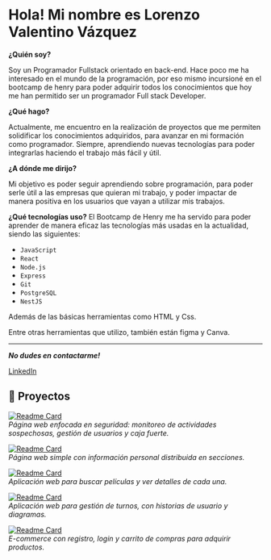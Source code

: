 # **Hola! Mi nombre es Lorenzo Valentino Vázquez**

**¿Quién soy?**

Soy un Programador Fullstack orientado en back-end.
Hace poco me ha interesado en el mundo de la programación, por eso mismo incursioné en el bootcamp de henry para poder adquirir todos los conocimientos que hoy me han permitido ser un programador Full stack Developer.

**¿Qué hago?**

Actualmente, me encuentro en la realización de proyectos que me permiten solidificar los conocimientos adquiridos, para avanzar en mi formación como programador. Siempre, aprendiendo nuevas tecnologías para poder integrarlas haciendo el trabajo más fácil y útil.


**¿A dónde me dirijo?**

Mi objetivo es poder seguir aprendiendo sobre programación, para poder serle útil a las empresas que quieran mi trabajo, y poder impactar de manera positiva en los usuarios que vayan a utilizar mis trabajos.

**¿Qué tecnologías uso?**
El Bootcamp de Henry me ha servido para poder aprender de manera eficaz las tecnologías más usadas en la actualidad, siendo las siguientes:

- `JavaScript`
- `React`
- `Node.js`
- `Express`
- `Git`
- `PostgreSQL`
- `NestJS`

Además de las básicas herramientas como HTML y Css.

Entre otras herramientas que utilizo, también están figma y Canva.
***
***No dudes en contactarme!***

[LinkedIn](https://www.linkedin.com/in/lorenzo-valentino-v%C3%A1zquez-a11870219)



## 📂 Proyectos

[![Readme Card](https://github-readme-stats.vercel.app/api/pin/?username=LVVALENTINOVAZQUEZ&repo=proyectoM0&theme=default)](https://github.com/LVVALENTINOVAZQUEZ/proyectoM0)  
*Página web enfocada en seguridad: monitoreo de actividades sospechosas, gestión de usuarios y caja fuerte.*

[![Readme Card](https://github-readme-stats.vercel.app/api/pin/?username=LVVALENTINOVAZQUEZ&repo=ProyectoM1&theme=default)](https://github.com/LVVALENTINOVAZQUEZ/ProyectoM1)  
*Página web simple con información personal distribuida en secciones.*

[![Readme Card](https://github-readme-stats.vercel.app/api/pin/?username=LVVALENTINOVAZQUEZ&repo=ProyectoM2&theme=default)](https://github.com/LVVALENTINOVAZQUEZ/ProyectoM2)  
*Aplicación web para buscar películas y ver detalles de cada una.*

[![Readme Card](https://github-readme-stats.vercel.app/api/pin/?username=LVVALENTINOVAZQUEZ&repo=ProyectoM3&theme=default)](https://github.com/LVVALENTINOVAZQUEZ/ProyectoM3)  
*Aplicación web para gestión de turnos, con historias de usuario y diagramas.*

[![Readme Card](https://github-readme-stats.vercel.app/api/pin/?username=LVVALENTINOVAZQUEZ&repo=Proyecto4&theme=default)](https://github.com/LVVALENTINOVAZQUEZ/Proyecto4)  
*E-commerce con registro, login y carrito de compras para adquirir productos.*




